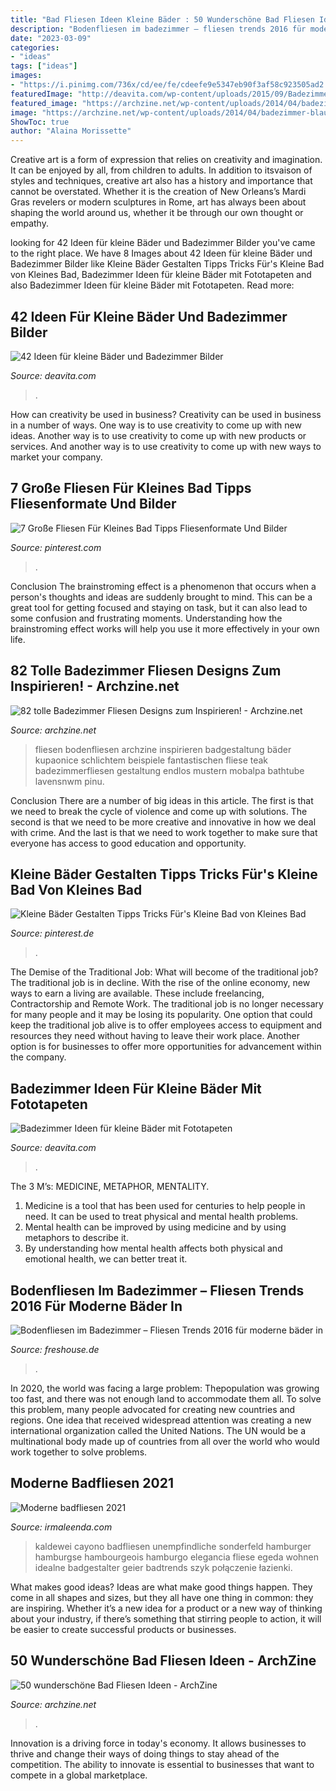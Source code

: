 ```yaml
---
title: "Bad Fliesen Ideen Kleine Bäder : 50 Wunderschöne Bad Fliesen Ideen"
description: "Bodenfliesen im badezimmer – fliesen trends 2016 für moderne bäder in"
date: "2023-03-09"
categories:
- "ideas"
tags: ["ideas"]
images:
- "https://i.pinimg.com/736x/cd/ee/fe/cdeefe9e5347eb90f3af58c923505ad2.jpg"
featuredImage: "http://deavita.com/wp-content/uploads/2015/09/Badezimmer-Ideen-kleine-Baeder-modern-Lagune-Fototapete-Badewanne-dragonart-com-pl.jpg"
featured_image: "https://archzine.net/wp-content/uploads/2014/04/badezimmer-blaue-fliesen-badewanne.jpg"
image: "https://archzine.net/wp-content/uploads/2014/04/badezimmer-blaue-fliesen-badewanne.jpg"
ShowToc: true
author: "Alaina Morissette"
---
```



Creative art is a form of expression that relies on creativity and imagination. It can be enjoyed by all, from children to adults. In addition to itsvaison of styles and techniques, creative art also has a history and importance that cannot be overstated. Whether it is the creation of New Orleans’s Mardi Gras revelers or modern sculptures in Rome, art has always been about shaping the world around us, whether it be through our own thought or empathy.

	

		
looking for 42 Ideen für kleine Bäder und Badezimmer Bilder you've came to the right place. We have 8 Images about 42 Ideen für kleine Bäder und Badezimmer Bilder like Kleine Bäder Gestalten Tipps Tricks Für&#039;s Kleine Bad von Kleines Bad, Badezimmer Ideen für kleine Bäder mit Fototapeten and also Badezimmer Ideen für kleine Bäder mit Fototapeten. Read more:
		
    
## 42 Ideen Für Kleine Bäder Und Badezimmer Bilder

<img loading=lazy src="https://deavita.com/wp-content/uploads/2014/09/kleines-bad-idee-matt-braune-fliesen-waschtisch-led-streifen.jpg" onerror="this.onerror=null;this.src='https://tse3.mm.bing.net/th?id=OIP.q8MPpraCFAL_t57iO7wn6QHaLH&amp;pid=15.1';" alt="42 Ideen für kleine Bäder und Badezimmer Bilder">

_Source: deavita.com_

>. 

	

How can creativity be used in business?
Creativity can be used in business in a number of ways. One way is to use creativity to come up with new ideas. Another way is to use creativity to come up with new products or services. And another way is to use creativity to come up with new ways to market your company.

    
## 7 Große Fliesen Für Kleines Bad Tipps Fliesenformate Und Bilder

<img loading=lazy src="https://i.pinimg.com/736x/cd/ee/fe/cdeefe9e5347eb90f3af58c923505ad2.jpg" onerror="this.onerror=null;this.src='https://tse1.mm.bing.net/th?id=OIP.1Uz-paJv7HQxTIteRu1XQgHaLK&amp;pid=15.1';" alt="7 Große Fliesen Für Kleines Bad Tipps Fliesenformate Und Bilder">

_Source: pinterest.com_

>. 

	

Conclusion
The brainstroming effect is a phenomenon that occurs when a person's thoughts and ideas are suddenly brought to mind. This can be a great tool for getting focused and staying on task, but it can also lead to some confusion and frustrating moments. Understanding how the brainstroming effect works will help you use it more effectively in your own life.

    
## 82 Tolle Badezimmer Fliesen Designs Zum Inspirieren! - Archzine.net

<img loading=lazy src="https://archzine.net/wp-content/uploads/2016/02/modernes-Badezimmer-mit-schlichtem-Interieur-und-fantastischen-Badezimmer-Fliesen.jpg" onerror="this.onerror=null;this.src='https://tse3.mm.bing.net/th?id=OIP.jBaGqY83zjjzrfSrGCQ68AHaLJ&amp;pid=15.1';" alt="82 tolle Badezimmer Fliesen Designs zum Inspirieren! - Archzine.net">

_Source: archzine.net_

>fliesen bodenfliesen archzine inspirieren badgestaltung bäder kupaonice schlichtem beispiele fantastischen fliese teak badezimmerfliesen gestaltung endlos mustern mobalpa bathtube lavensnwm pinu. 

	

Conclusion
There are a number of big ideas in this article. The first is that we need to break the cycle of violence and come up with solutions. The second is that we need to be more creative and innovative in how we deal with crime. And the last is that we need to work together to make sure that everyone has access to good education and opportunity.

    
## Kleine Bäder Gestalten Tipps Tricks Für&#039;s Kleine Bad Von Kleines Bad

<img loading=lazy src="https://i.pinimg.com/736x/4e/cf/97/4ecf97520922cf66ce28a66eddc7be66.jpg" onerror="this.onerror=null;this.src='https://tse4.mm.bing.net/th?id=OIP.YH8s_z50wES9y-3cz_rpqwHaJ4&amp;pid=15.1';" alt="Kleine Bäder Gestalten Tipps Tricks Für&#039;s Kleine Bad von Kleines Bad">

_Source: pinterest.de_

>. 

	

The Demise of the Traditional Job: What will become of the traditional job?
The traditional job is in decline. With the rise of the online economy, new ways to earn a living are available. These include freelancing, Contractorship and Remote Work. The traditional job is no longer necessary for many people and it may be losing its popularity. One option that could keep the traditional job alive is to offer employees access to equipment and resources they need without having to leave their work place. Another option is for businesses to offer more opportunities for advancement within the company.

    
## Badezimmer Ideen Für Kleine Bäder Mit Fototapeten

<img loading=lazy src="http://deavita.com/wp-content/uploads/2015/09/Badezimmer-Ideen-kleine-Baeder-modern-Lagune-Fototapete-Badewanne-dragonart-com-pl.jpg" onerror="this.onerror=null;this.src='https://tse3.mm.bing.net/th?id=OIP.DAszwvQtrJ5zI4l07SRqxwHaE7&amp;pid=15.1';" alt="Badezimmer Ideen für kleine Bäder mit Fototapeten">

_Source: deavita.com_

>. 

	

The 3 M’s: MEDICINE, METAPHOR, MENTALITY.
1. Medicine is a tool that has been used for centuries to help people in need. It can be used to treat physical and mental health problems.
2. Mental health can be improved by using medicine and by using metaphors to describe it.
3. By understanding how mental health affects both physical and emotional health, we can better treat it.

    
## Bodenfliesen Im Badezimmer – Fliesen Trends 2016 Für Moderne Bäder In

<img loading=lazy src="https://cdn.freshouse.de/uploads/2016/05/Bodenfliesen-im-Badezimmer-–-Fliesen-Trends-2016-für-moderne-bäder-in-schwarzweiß-e1462474982375.jpg" onerror="this.onerror=null;this.src='https://tse2.mm.bing.net/th?id=OIP.GZFUOY2POCdgTv-zqtdKswHaE5&amp;pid=15.1';" alt="Bodenfliesen im Badezimmer – Fliesen Trends 2016 für moderne bäder in">

_Source: freshouse.de_

>. 

	

In 2020, the world was facing a large problem: Thepopulation was growing too fast, and there was not enough land to accommodate them all. To solve this problem, many people advocated for creating new countries and regions. One idea that received widespread attention was creating a new international organization called the United Nations. The UN would be a multinational body made up of countries from all over the world who would work together to solve problems.

    
## Moderne Badfliesen 2021

<img loading=lazy src="https://irmaleenda.com/images5/0121/moderne-badfliesen-2021/moderne-badfliesen-2021-63_4.jpg" onerror="this.onerror=null;this.src='https://tse2.mm.bing.net/th?id=OIP.4wOqjnyYiHKvEy46s2pEvAHaE8&amp;pid=15.1';" alt="Moderne badfliesen 2021">

_Source: irmaleenda.com_

>kaldewei cayono badfliesen unempfindliche sonderfeld hamburger hamburgse hambourgeois hamburgo elegancia fliese egeda wohnen idealne badgestalter geier badtrends szyk połączenie łazienki. 

	

What makes good ideas?
Ideas are what make good things happen. They come in all shapes and sizes, but they all have one thing in common: they are inspiring. Whether it’s a new idea for a product or a new way of thinking about your industry, if there’s something that stirring people to action, it will be easier to create successful products or businesses.

    
## 50 Wunderschöne Bad Fliesen Ideen - ArchZine

<img loading=lazy src="https://archzine.net/wp-content/uploads/2014/04/badezimmer-blaue-fliesen-badewanne.jpg" onerror="this.onerror=null;this.src='https://tse4.mm.bing.net/th?id=OIP.2Lu0868c44UKY1kU61JzzwHaFj&amp;pid=15.1';" alt="50 wunderschöne Bad Fliesen Ideen - ArchZine">

_Source: archzine.net_

>. 

	

Innovation is a driving force in today's economy. It allows businesses to thrive and change their ways of doing things to stay ahead of the competition. The ability to innovate is essential to businesses that want to compete in a global marketplace.

